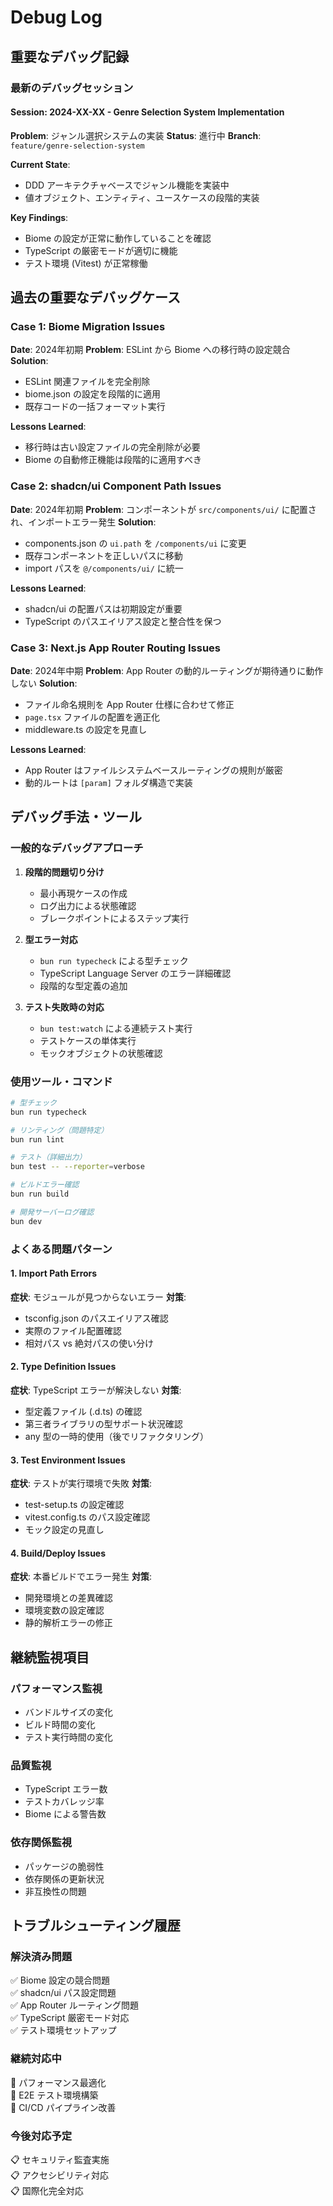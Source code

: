 # Debug Log

## 重要なデバッグ記録

### 最新のデバッグセッション

#### Session: 2024-XX-XX - Genre Selection System Implementation
**Problem**: ジャンル選択システムの実装
**Status**: 進行中
**Branch**: `feature/genre-selection-system`

**Current State**:
- DDD アーキテクチャベースでジャンル機能を実装中
- 値オブジェクト、エンティティ、ユースケースの段階的実装

**Key Findings**:
- Biome の設定が正常に動作していることを確認
- TypeScript の厳密モードが適切に機能
- テスト環境 (Vitest) が正常稼働

## 過去の重要なデバッグケース

### Case 1: Biome Migration Issues
**Date**: 2024年初期
**Problem**: ESLint から Biome への移行時の設定競合
**Solution**: 
- ESLint 関連ファイルを完全削除
- biome.json の設定を段階的に適用
- 既存コードの一括フォーマット実行

**Lessons Learned**:
- 移行時は古い設定ファイルの完全削除が必要
- Biome の自動修正機能は段階的に適用すべき

### Case 2: shadcn/ui Component Path Issues
**Date**: 2024年初期
**Problem**: コンポーネントが `src/components/ui/` に配置され、インポートエラー発生
**Solution**:
- components.json の `ui.path` を `/components/ui` に変更
- 既存コンポーネントを正しいパスに移動
- import パスを `@/components/ui/` に統一

**Lessons Learned**:
- shadcn/ui の配置パスは初期設定が重要
- TypeScript のパスエイリアス設定と整合性を保つ

### Case 3: Next.js App Router Routing Issues
**Date**: 2024年中期
**Problem**: App Router の動的ルーティングが期待通りに動作しない
**Solution**:
- ファイル命名規則を App Router 仕様に合わせて修正
- `page.tsx` ファイルの配置を適正化
- middleware.ts の設定を見直し

**Lessons Learned**:
- App Router はファイルシステムベースルーティングの規則が厳密
- 動的ルートは `[param]` フォルダ構造で実装

## デバッグ手法・ツール

### 一般的なデバッグアプローチ
1. **段階的問題切り分け**
   - 最小再現ケースの作成
   - ログ出力による状態確認
   - ブレークポイントによるステップ実行

2. **型エラー対応**
   - `bun run typecheck` による型チェック
   - TypeScript Language Server のエラー詳細確認
   - 段階的な型定義の追加

3. **テスト失敗時の対応**
   - `bun test:watch` による連続テスト実行
   - テストケースの単体実行
   - モックオブジェクトの状態確認

### 使用ツール・コマンド
```bash
# 型チェック
bun run typecheck

# リンティング（問題特定）
bun run lint

# テスト（詳細出力）
bun test -- --reporter=verbose

# ビルドエラー確認
bun run build

# 開発サーバーログ確認
bun dev
```

### よくある問題パターン

#### 1. Import Path Errors
**症状**: モジュールが見つからないエラー
**対策**:
- tsconfig.json のパスエイリアス確認
- 実際のファイル配置確認
- 相対パス vs 絶対パスの使い分け

#### 2. Type Definition Issues
**症状**: TypeScript エラーが解決しない
**対策**:
- 型定義ファイル (.d.ts) の確認
- 第三者ライブラリの型サポート状況確認
- any 型の一時的使用（後でリファクタリング）

#### 3. Test Environment Issues
**症状**: テストが実行環境で失敗
**対策**:
- test-setup.ts の設定確認
- vitest.config.ts のパス設定確認
- モック設定の見直し

#### 4. Build/Deploy Issues
**症状**: 本番ビルドでエラー発生
**対策**:
- 開発環境との差異確認
- 環境変数の設定確認
- 静的解析エラーの修正

## 継続監視項目

### パフォーマンス監視
- バンドルサイズの変化
- ビルド時間の変化
- テスト実行時間の変化

### 品質監視
- TypeScript エラー数
- テストカバレッジ率
- Biome による警告数

### 依存関係監視
- パッケージの脆弱性
- 依存関係の更新状況
- 非互換性の問題

## トラブルシューティング履歴

### 解決済み問題
✅ Biome 設定の競合問題  
✅ shadcn/ui パス設定問題  
✅ App Router ルーティング問題  
✅ TypeScript 厳密モード対応  
✅ テスト環境セットアップ  

### 継続対応中
🔄 パフォーマンス最適化  
🔄 E2E テスト環境構築  
🔄 CI/CD パイプライン改善  

### 今後対応予定
📋 セキュリティ監査実施  
📋 アクセシビリティ対応  
📋 国際化完全対応